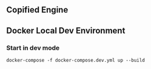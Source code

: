 ## Copified Engine

## Docker Local Dev Environment 

### Start in dev mode
  `docker-compose -f docker-compose.dev.yml up --build`